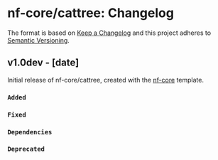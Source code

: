 # nf-core/cattree: Changelog

The format is based on [Keep a Changelog](https://keepachangelog.com/en/1.0.0/)
and this project adheres to [Semantic Versioning](https://semver.org/spec/v2.0.0.html).

## v1.0dev - [date]

Initial release of nf-core/cattree, created with the [nf-core](https://nf-co.re/) template.

### `Added`

### `Fixed`

### `Dependencies`

### `Deprecated`
